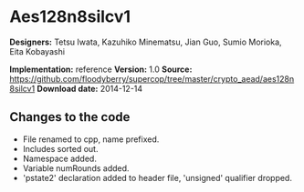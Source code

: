 # Aes128n8silcv1

**Designers:** Tetsu Iwata, Kazuhiko Minematsu, Jian Guo, Sumio Morioka, Eita Kobayashi

**Implementation:** reference
**Version:** 1.0
**Source:** https://github.com/floodyberry/supercop/tree/master/crypto_aead/aes128n8silcv1
**Download date:** 2014-12-14

## Changes to the code

* File renamed to cpp, name prefixed.
* Includes sorted out.
* Namespace added.
* Variable numRounds added.
* 'pstate2' declaration added to header file, 'unsigned' qualifier dropped.
